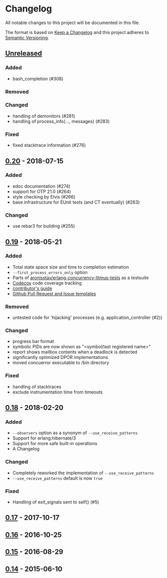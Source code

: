 # Changelog

All notable changes to this project will be documented in this file.

The format is based on [Keep a Changelog](http://keepachangelog.com/en/1.0.0/)
and this project adheres to [Semantic Versioning](http://semver.org/spec/v2.0.0.html).


## [Unreleased](https://github.com/parapluu/Concuerror/tree/master)

### Added
- bash_completion (#308)

### Removed

### Changed
- handling of demonitors (#281)
- handling of process_info(..., messages) (#283)

### Fixed
- fixed stacktrace information (#276)

## [0.20](https://github.com/parapluu/Concuerror/releases/tag/0.20) - 2018-07-15

### Added
- edoc documentation (#274)
- support for OTP 21.0 (#264)
- style checking by Elvis (#266)
- base infrastructure for EUnit tests (and CT eventually) (#263)

### Changed
- use rebar3 for building (#255)


## [0.19](https://github.com/parapluu/Concuerror/releases/tag/0.19) - 2018-05-21

### Added
- Total state space size and time to completion estimation
- `--first_process_errors_only` option
- Parts of [aronisstav/erlang-concurrency-litmus-tests](https://github.com/aronisstav/erlang-concurrency-litmus-tests) as a testsuite
- [Codecov](https://codecov.io/github/parapluu/Concuerror) code coverage tracking
- [contributor's guide](./CONTRIBUTING.md)
- [Github Pull Request and Issue templates](./.github/)

### Removed
- untested code for 'hijacking' processes (e.g. application_controller (#2))

### Changed
- progress bar format
- symbolic PIDs are now shown as "<symbol/last registered name>"
- report shows mailbox contents when a deadlock is detected
- significantly optimized DPOR implementations
- moved concuerror executable to /bin directory

### Fixed
- handling of stacktraces
- exclude instrumentation time from timeouts


## [0.18](https://github.com/parapluu/Concuerror/releases/tag/0.18) - 2018-02-20

### Added
- `--observers` option as a synonym of `--use_receive_patterns`
- Support for erlang:hibernate/3
- Support for more safe built-in operations
- A Changelog

### Changed
- Completely reworked the implementation of `--use_receive_patterns`
- `--use_receive_patterns` default is now `true`

### Fixed
- Handling of exit_signals sent to self() (#5)


## [0.17](https://github.com/parapluu/Concuerror/releases/tag/0.17) - 2017-10-17


## [0.16](https://github.com/parapluu/Concuerror/releases/tag/0.16) - 2016-10-25


## [0.15](https://github.com/parapluu/Concuerror/releases/tag/0.15) - 2016-08-29


## [0.14](https://github.com/parapluu/Concuerror/releases/tag/0.14) - 2015-06-10
